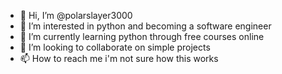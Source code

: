 - 👋 Hi, I’m @polarslayer3000
- 👀 I’m interested in python and becoming a software engineer
- 🌱 I’m currently learning python through free courses online
- 💞️ I’m looking to collaborate on simple projects
- 📫 How to reach me i'm not sure how this works

<!---
polarslayer3000/polarslayer3000 is a ✨ special ✨ repository because its `README.md` (this file) appears on your GitHub profile.
You can click the Preview link to take a look at your changes.
--->
